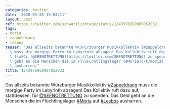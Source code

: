 ```yaml
---
categories: twitter
date: '2020-03-28 19:03:11'
layout: post
ref: https://twitter.com/schwarzlichtwue/status/1243976950907052032
tags:
- moria
- zappeldrang
- lesbos
teaser: "Das allseits bekannte W\xFCrzburger Musikkollektiv [#Zappeldrang](/t/zappeldrang)\
  \ muss die morgige Party im Labyrinth absagen! Das Kollektiv ruft dazu auf, stattdessen,\
  \ f\xFCr [@SEENOTRETTUNG](https://twitter.com/SEENOTRETTUNG) zu spenden. Das Geld\
  \ geht an die Menschen die im Fl\xFCchtlingslager [#Moria](/t/moria) auf [#Lesbos](/t/lesbos)\
  \ ausharren."
title: 1243976950907052032
---
```

Das allseits bekannte Würzburger Musikkollektiv [#Zappeldrang](/t/zappeldrang) muss die morgige Party im Labyrinth absagen! Das Kollektiv ruft dazu auf, stattdessen, für [@SEENOTRETTUNG](https://twitter.com/SEENOTRETTUNG) zu spenden. Das Geld geht an die Menschen die im Flüchtlingslager [#Moria](/t/moria) auf [#Lesbos](/t/lesbos) ausharren.
